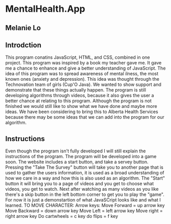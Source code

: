 # MentalHealth.App
## Melanie Lo

## Introdction
This program conatins JavaScript, HTML, and CSS, combined in one project. This program was inspired by a book my teacher gave me. It gave me a chance to enhance and give a better understanding of JavaScript. The idea of this program was to spread awareness of mental ilness, the most known ones (anxiety and depression). This idea was thought through the Technovation team of girls (Cup'O Java). We wanted to show support and demonstrate that these things actually happen. The program is still developing algorithms through videos, because it also gives the user a better chance at relating to this program. Although the program is not finished we would still like to show what we have done and maybe more ideas. We have been considering to bring this to Alberta Health Services because there may be some ideas that we can add into the program for our algorithm.

## Instructions
Even though the program isn't fully developed I will still explain the instructions of the program. The program will be developed into a game soon. The website includes a start button, and take a servey button. Pressing the "Take The Survey" button will take you to another page that is used to gather the users information, it is used as a broad understanding of how we care in a way and how this is also used as an algorithm. The "Start" button it will bring you to a page of videos and you get to choose what videos, you get to watch. Next after watching as many videos as you like there's a skip button in the left bottom corner to get you to play the "game". For now it is just a demonstartion of what JavaSCript looks like and what I learned. TO MOVE CHARACTER:
Arrow keys:
Move Forward = up arrow key
Move Backward = down arrow key
Move Left = left arrow key
Move right = right arrow key
Do cartwheels = c key
do flips = f key


